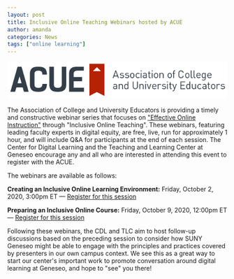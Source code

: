 ```yaml
---
layout: post
title: Inclusive Online Teaching Webinars hosted by ACUE
author: amanda
categories: News
tags: ["online learning"]
---
```


![ACUE Logo](/images/ACUE_color2.png)

<span class="drop">T</span>he Association of College and University Educators is providing a timely and constructive webinar series that focuses on ["Effective Online Instruction"](https://acue.org/webinars/inclusive-online-teaching/) through "Inclusive Online Teaching". These webinars, featuring leading faculty experts in digital equity, are free, live, run for approximately 1 hour, and will include Q&A for participants at the end of each session. The Center for Digital Learning and the Teaching and Learning Center at Geneseo encourage any and all who are interested in attending this event to register with the ACUE.

<!--more-->

The webinars are available as follows:

**Creating an Inclusive Online Learning Environment:** Friday, October 2, 2020, 3:00pm ET — [Register for this session](https://zoom.us/webinar/register/7116004382343/WN_DIyz9X-YSI6Cnn4RxX_4Xw)

**Preparing an Inclusive Online Course:** Friday, October 9, 2020, 12:00pm ET — [Register for this session](https://zoom.us/webinar/register/9316007883337/WN_JvXEdvwOS8OZOgdjW1fzAA)

Following these webinars, the CDL and TLC aim to host follow-up discussions based on the preceding session to consider how SUNY Geneseo might be able to engage with the principles and practices covered by presenters in our own campus context. We see this as a great way to start our center's important work to promote conversation around digital learning at Geneseo, and hope to "see" you there!